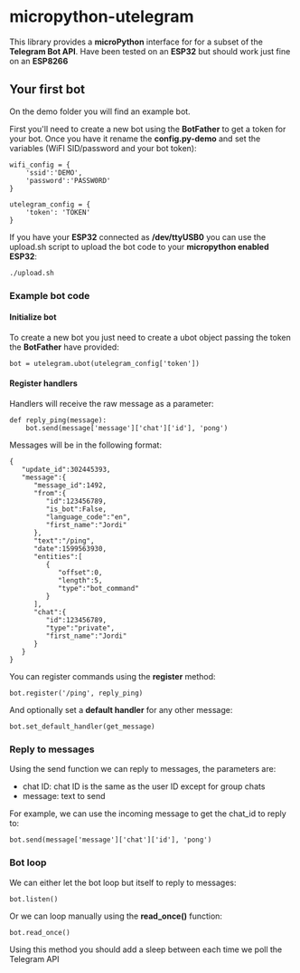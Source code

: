 # micropython-utelegram

This library provides a **microPython** interface for for a subset of the **Telegram Bot API**. Have been tested on an **ESP32** but should work just fine on an **ESP8266**

## Your first bot

On the demo folder you will find an example bot. 

First you'll need to create a new bot using the **BotFather** to get a token for your bot. Once you have it rename the **config.py-demo** and set the variables (WiFI SID/password and your bot token):

```
wifi_config = {
    'ssid':'DEMO',
    'password':'PASSW0RD'
}

utelegram_config = {
    'token': 'TOKEN'
}
```

If you have your **ESP32** connected as **/dev/ttyUSB0** you can use the upload.sh script to upload the bot code to your **micropython enabled ESP32**:

```
./upload.sh
```

### Example bot code

#### Initialize bot

To create a new bot you just need to create a ubot object passing the token the **BotFather** have provided:

```
bot = utelegram.ubot(utelegram_config['token'])
```

#### Register handlers

Handlers will receive the raw message as a parameter:

```
def reply_ping(message):
    bot.send(message['message']['chat']['id'], 'pong')
```

Messages will be in the following format:

```
{
   "update_id":302445393,
   "message":{
      "message_id":1492,
      "from":{
         "id":123456789,
         "is_bot":False,
         "language_code":"en",
         "first_name":"Jordi"
      },
      "text":"/ping",
      "date":1599563930,
      "entities":[
         {
            "offset":0,
            "length":5,
            "type":"bot_command"
         }
      ],
      "chat":{
         "id":123456789,
         "type":"private",
         "first_name":"Jordi"
      }
   }
}
```

You can register commands using the **register** method:

```
bot.register('/ping', reply_ping)
```

And optionally set a **default handler** for any other message:

```
bot.set_default_handler(get_message)
```

### Reply to messages

Using the send function we can reply to messages, the parameters are:

* chat ID: chat ID is the same as the user ID except for group chats
* message: text to send

For example, we can use the incoming message to get the chat_id to reply to:

```
bot.send(message['message']['chat']['id'], 'pong')
```

### Bot loop

We can either let the bot loop but itself to reply to messages:

```
bot.listen()
```

Or we can loop manually using the **read_once()** function:

```
bot.read_once()
```

Using this method you should add a sleep between each time we poll the Telegram API
